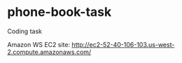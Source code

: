 # phone-book-task
Coding task

Amazon WS EC2 site: http://ec2-52-40-106-103.us-west-2.compute.amazonaws.com/
